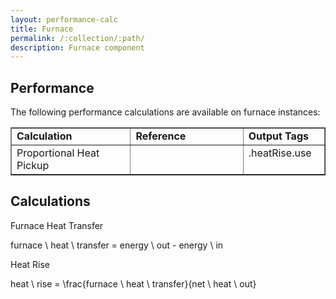 ```yaml
---
layout: performance-calc
title: Furnace
permalink: /:collection/:path/
description: Furnace component
---
```


<div class="section" id="performance">
<h2>Performance<a class="headerlink" href="#performance" title="Permalink to this headline"></a></h2>
<p>The following performance calculations are available on furnace instances:</p>
<table border="1" class="docutils">
<colgroup>
<col width="38%">
<col width="36%">
<col width="26%">
</colgroup>
<tbody valign="top">
<tr class="row-odd"><td><strong>Calculation</strong></td>
<td><strong>Reference</strong></td>
<td><strong>Output Tags</strong></td>
</tr>
<tr class="row-even"><td>Proportional Heat Pickup</td>
<td>&nbsp;</td>
<td>.heatRise.use</td>
</tr>
</tbody>
</table>
</div>


<div class="section" id="calculations">
<h2>Calculations<a class="headerlink" href="#calculations" title="Permalink to this headline"></a></h2>
<p>Furnace Heat Transfer</p>
<div class="math">
<p><span class="math">furnace \ heat \ transfer = energy \ out - energy \ in</span></p>
</div><p>Heat Rise</p>
<div class="math">
<p><span class="math">heat \ rise = \frac{furnace \ heat \ transfer}{net \ heat \ out}</span></p>
</div></div>
